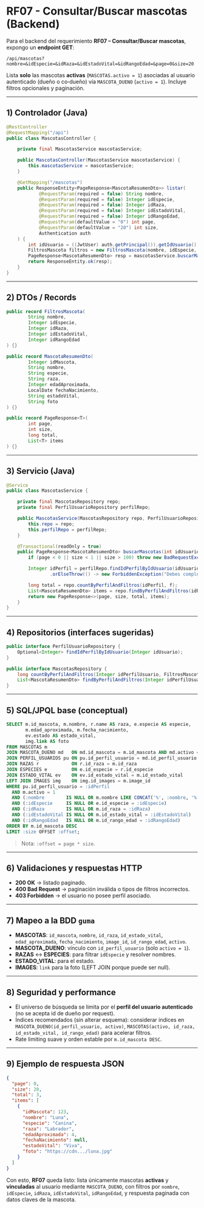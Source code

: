 # RF07 - Consultar/Buscar mascotas (Backend)

Para el backend del requerimiento **RF07 – Consultar/Buscar mascotas**, expongo un **endpoint GET**:

`/api/mascotas?nombre=&idEspecie=&idRaza=&idEstadoVital=&idRangoEdad=&page=0&size=20`

Lista **solo** las mascotas **activas** (`MASCOTAS.activo = 1`) asociadas al usuario autenticado (dueño o co‑dueño) vía `MASCOTA_DUENO` (`activo = 1`). Incluye filtros opcionales y paginación.

---

## 1) Controlador (Java)

```java
@RestController
@RequestMapping("/api")
public class MascotasController {

    private final MascotasService mascotasService;

    public MascotasController(MascotasService mascotasService) {
        this.mascotasService = mascotasService;
    }

    @GetMapping("/mascotas")
    public ResponseEntity<PageResponse<MascotaResumenDto>> listar(
            @RequestParam(required = false) String nombre,
            @RequestParam(required = false) Integer idEspecie,
            @RequestParam(required = false) Integer idRaza,
            @RequestParam(required = false) Integer idEstadoVital,
            @RequestParam(required = false) Integer idRangoEdad,
            @RequestParam(defaultValue = "0") int page,
            @RequestParam(defaultValue = "20") int size,
            Authentication auth
    ) {
        int idUsuario = ((JwtUser) auth.getPrincipal()).getIdUsuario();
        FiltrosMascota filtros = new FiltrosMascota(nombre, idEspecie, idRaza, idEstadoVital, idRangoEdad);
        PageResponse<MascotaResumenDto> resp = mascotasService.buscarMascotas(idUsuario, filtros, page, size);
        return ResponseEntity.ok(resp);
    }
}
```

---

## 2) DTOs / Records

```java
public record FiltrosMascota(
        String nombre,
        Integer idEspecie,
        Integer idRaza,
        Integer idEstadoVital,
        Integer idRangoEdad
) {}

public record MascotaResumenDto(
        Integer idMascota,
        String nombre,
        String especie,
        String raza,
        Integer edadAproximada,
        LocalDate fechaNacimiento,
        String estadoVital,
        String foto
) {}

public record PageResponse<T>(
        int page,
        int size,
        long total,
        List<T> items
) {}
```

---

## 3) Servicio (Java)

```java
@Service
public class MascotasService {

    private final MascotasRepository repo;
    private final PerfilUsuarioRepository perfilRepo;

    public MascotasService(MascotasRepository repo, PerfilUsuarioRepository perfilRepo) {
        this.repo = repo;
        this.perfilRepo = perfilRepo;
    }

    @Transactional(readOnly = true)
    public PageResponse<MascotaResumenDto> buscarMascotas(int idUsuario, FiltrosMascota f, int page, int size) {
        if (page < 0 || size < 1 || size > 100) throw new BadRequestException("Paginación inválida");

        Integer idPerfil = perfilRepo.findIdPerfilByIdUsuario(idUsuario)
                .orElseThrow(() -> new ForbiddenException("Debes completar tu perfil para ver tus mascotas"));

        long total = repo.countByPerfilAndFiltros(idPerfil, f);
        List<MascotaResumenDto> items = repo.findByPerfilAndFiltros(idPerfil, f, page, size);
        return new PageResponse<>(page, size, total, items);
    }
}
```

---

## 4) Repositorios (interfaces sugeridas)

```java
public interface PerfilUsuarioRepository {
    Optional<Integer> findIdPerfilByIdUsuario(Integer idUsuario);
}

public interface MascotasRepository {
    long countByPerfilAndFiltros(Integer idPerfilUsuario, FiltrosMascota f);
    List<MascotaResumenDto> findByPerfilAndFiltros(Integer idPerfilUsuario, FiltrosMascota f, int page, int size);
}
```

---

## 5) SQL/JPQL base (conceptual)

```sql
SELECT m.id_mascota, m.nombre, r.name AS raza, e.especie AS especie,
       m.edad_aproximada, m.fecha_nacimiento,
       ev.estado AS estado_vital,
       img.link AS foto
FROM MASCOTAS m
JOIN MASCOTA_DUENO md   ON md.id_mascota = m.id_mascota AND md.activo = 1
JOIN PERFIL_USUARIOS pu ON pu.id_perfil_usuario = md.id_perfil_usuario
JOIN RAZAS r            ON r.id_raza = m.id_raza
JOIN ESPECIES e         ON e.id_especie = r.id_especie
JOIN ESTADO_VITAL ev    ON ev.id_estado_vital = m.id_estado_vital
LEFT JOIN IMAGES img    ON img.id_images = m.image_id
WHERE pu.id_perfil_usuario = :idPerfil
  AND m.activo = 1
  AND (:nombre        IS NULL OR m.nombre LIKE CONCAT('%', :nombre, '%'))
  AND (:idEspecie     IS NULL OR e.id_especie = :idEspecie)
  AND (:idRaza        IS NULL OR m.id_raza = :idRaza)
  AND (:idEstadoVital IS NULL OR m.id_estado_vital = :idEstadoVital)
  AND (:idRangoEdad   IS NULL OR m.id_rango_edad = :idRangoEdad)
ORDER BY m.id_mascota DESC
LIMIT :size OFFSET :offset;
```

> Nota: `:offset = page * size`.

---

## 6) Validaciones y respuestas HTTP

- **200 OK** → listado paginado.
- **400 Bad Request** → paginación inválida o tipos de filtros incorrectos.
- **403 Forbidden** → el usuario no posee perfil asociado.

---

## 7) Mapeo a la BDD `guma`

- **MASCOTAS**: `id_mascota`, `nombre`, `id_raza`, `id_estado_vital`, `edad_aproximada`, `fecha_nacimiento`, `image_id`, `id_rango_edad`, `activo`.
- **MASCOTA_DUENO**: vínculo con `id_perfil_usuario` (solo `activo = 1`).
- **RAZAS** ↔ **ESPECIES**: para filtrar `idEspecie` y resolver nombres.
- **ESTADO_VITAL**: para el estado.
- **IMAGES**: `link` para la foto (LEFT JOIN porque puede ser null).

---

## 8) Seguridad y performance

- El universo de búsqueda se limita por el **perfil del usuario autenticado** (no se acepta id de dueño por request).
- Índices recomendados (sin alterar esquema): considerar índices en `MASCOTA_DUENO(id_perfil_usuario, activo)`, `MASCOTAS(activo, id_raza, id_estado_vital, id_rango_edad)` para acelerar filtros.
- Rate limiting suave y orden estable por `m.id_mascota DESC`.

---

## 9) Ejemplo de respuesta JSON

```json
{
  "page": 0,
  "size": 20,
  "total": 3,
  "items": [
    {
      "idMascota": 123,
      "nombre": "Luna",
      "especie": "Canina",
      "raza": "Labrador",
      "edadAproximada": 4,
      "fechaNacimiento": null,
      "estadoVital": "Viva",
      "foto": "https://cdn.../luna.jpg"
    }
  ]
}
```

Con esto, **RF07** queda listo: lista únicamente mascotas **activas** y **vinculadas** al usuario mediante `MASCOTA_DUENO`, con filtros por `nombre`, `idEspecie`, `idRaza`, `idEstadoVital`, `idRangoEdad`, y respuesta paginada con datos claves de la mascota.
